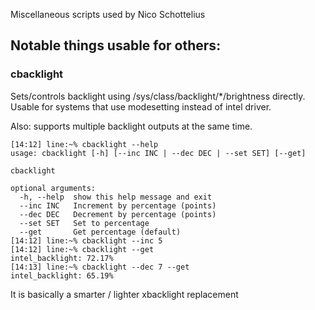 Miscellaneous scripts used by Nico Schottelius

## Notable things usable for others:

### cbacklight

Sets/controls backlight using /sys/class/backlight/*/brightness
directly. Usable for systems that use modesetting instead of intel
driver.

Also: supports multiple backlight outputs at the same time.

```
[14:12] line:~% cbacklight --help
usage: cbacklight [-h] [--inc INC | --dec DEC | --set SET] [--get]

cbacklight

optional arguments:
  -h, --help  show this help message and exit
  --inc INC   Increment by percentage (points)
  --dec DEC   Decrement by percentage (points)
  --set SET   Set to percentage
  --get       Get percentage (default)
[14:12] line:~% cbacklight --inc 5
[14:12] line:~% cbacklight --get
intel_backlight: 72.17%
[14:13] line:~% cbacklight --dec 7 --get
intel_backlight: 65.19%
```

It is basically a smarter / lighter xbacklight replacement
